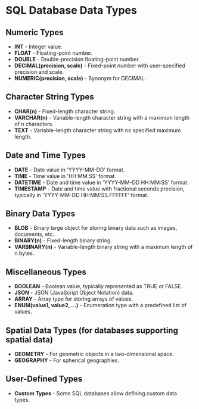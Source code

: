 # SQL Database Data Types

## Numeric Types

- **INT** - Integer value.
- **FLOAT** - Floating-point number.
- **DOUBLE** - Double-precision floating-point number.
- **DECIMAL(precision, scale)** - Fixed-point number with user-specified precision and scale.
- **NUMERIC(precision, scale)** - Synonym for DECIMAL.

## Character String Types

- **CHAR(n)** - Fixed-length character string.
- **VARCHAR(n)** - Variable-length character string with a maximum length of n characters.
- **TEXT** - Variable-length character string with no specified maximum length.

## Date and Time Types

- **DATE** - Date value in 'YYYY-MM-DD' format.
- **TIME** - Time value in 'HH:MM:SS' format.
- **DATETIME** - Date and time value in 'YYYY-MM-DD HH:MM:SS' format.
- **TIMESTAMP** - Date and time value with fractional seconds precision, typically in 'YYYY-MM-DD HH:MM:SS.FFFFFF' format.

## Binary Data Types

- **BLOB** - Binary large object for storing binary data such as images, documents, etc.
- **BINARY(n)** - Fixed-length binary string.
- **VARBINARY(n)** - Variable-length binary string with a maximum length of n bytes.

## Miscellaneous Types

- **BOOLEAN** - Boolean value, typically represented as TRUE or FALSE.
- **JSON** - JSON (JavaScript Object Notation) data.
- **ARRAY** - Array type for storing arrays of values.
- **ENUM(value1, value2, ...)** - Enumeration type with a predefined list of values.

## Spatial Data Types (for databases supporting spatial data)

- **GEOMETRY** - For geometric objects in a two-dimensional space.
- **GEOGRAPHY** - For spherical geographies.

## User-Defined Types

- **Custom Types** - Some SQL databases allow defining custom data types.
